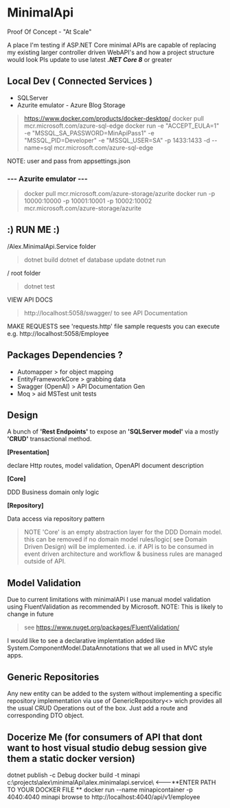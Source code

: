 
# MinimalApi
Proof Of Concept - "At Scale"

A place I'm testing if ASP.NET Core minimal APIs are capable of replacing my existing larger controller driven WebAPI's and how a project structure would look
Pls update to use latest <em><strong>.NET Core 8</strong></em> or greater

## Local Dev ( Connected Services )

- SQLServer
- Azurite emulator - Azure Blog Storage

> https://www.docker.com/products/docker-desktop/
> docker pull mcr.microsoft.com/azure-sql-edge
>docker run -e "ACCEPT_EULA=1" -e "MSSQL_SA_PASSWORD=MinApiPass1" -e "MSSQL_PID=Developer" -e "MSSQL_USER=SA" -p 1433:1433 -d --name=sql mcr.microsoft.com/azure-sql-edge 

NOTE: user and pass from appsettings.json 

### --- Azurite emulator ---

> docker pull mcr.microsoft.com/azure-storage/azurite
> docker run -p 10000:10000 -p 10001:10001 -p 10002:10002 mcr.microsoft.com/azure-storage/azurite

## :) RUN ME :)

 /Alex.MinimalApi.Service folder

>dotnet build
>dotnet ef database update
>dotnet run

 / root folder

>dotnet test

VIEW API DOCS

> http://localhost:5058/swagger/ to see API Documentation

MAKE REQUESTS
see 'requests.http' file sample requests you can execute
e.g.   http://localhost:5058/Employee



## Packages Dependencies ?

- Automapper > for object mapping
- EntityFrameworkCore > grabbing data
- Swagger (OpenAI)  > API Documentation Gen
- Moq > aid MSTest unit tests


## Design

A bunch of __'Rest Endpoints'__ to expose an __'SQLServer model'__ via a mostly __'CRUD'__ transactional method. 

__[Presentation]__

declare Http routes, model validation, OpenAPI document description
  
__[Core]__

DDD Business domain only logic
   
__[Repository]__

Data access via repository pattern

> NOTE 'Core' is an empty abstraction layer for the DDD Domain model.
  this can be removed if no domain model rules/logic( see Domain Driven Design)  will be implemented.
  i.e. if API is to be consumed in event driven architecture and workflow & business rules are managed outside of API.

## Model Validation
Due to current limitations with minimalAPi I use manual model validation using FluentValidation as recommended by Microsoft. NOTE: This is likely to change in future 
> see https://www.nuget.org/packages/FluentValidation/
 
 I would like to see a declarative implemtation added like System.ComponentModel.DataAnnotations that we all used in MVC style apps.

## Generic Repositories

Any new entity can be added to the system without implementing a specific repository implementation via use of GenericRepository<<T>> wich provides all the usual CRUD Operations out of the box. Just add a route and corresponding DTO object.


## Docerize Me (for consumers of API that dont want to host visual studio debug session give them a static docker version)
dotnet publish -c Debug
docker build -t minapi c:\projects\alex\minimalApi\alex.minimalapi.service\   <---**ENTER PATH TO YOUR DOCKER FILE **
docker run --name minapicontainer -p 4040:4040 minapi
browse to  http://localhost:4040/api/v1/employee

